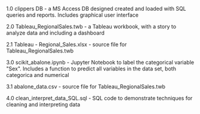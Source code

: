 1.0 clippers DB - a MS Access DB designed created and loaded with SQL queries and reports. Includes graphical user interface

2.0 Tableau_RegionalSales.twb - a Tableau workbook, with a story to analyze data and including a dashboard 

2.1 Tableau - Regional_Sales.xlsx - source file for Tableau_RegionalSales.twb

3.0 scikit_abalone.ipynb - Jupyter Notebook to label the categorical variable "Sex". Includes a function to predict all variables in the data set, both categorica and numerical

3.1 abalone_data.csv - source file for Tableau_RegionalSales.twb

4.0 clean_interpret_data_SQL.sql - SQL code to demonstrate techniques for cleaning and interpreting data
